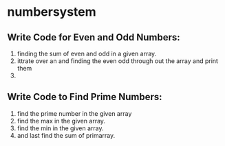 # numbersystem
## Write Code for Even and Odd Numbers:
1. finding the sum of even and odd in a given array.
2. ittrate over an and finding the even odd through out the array and print them
3. 

## Write Code to Find Prime Numbers:
1. find the prime number in the given array
2. find the max in the given array.
3. find the min in the given array.
4. and last find the sum of primarray.
